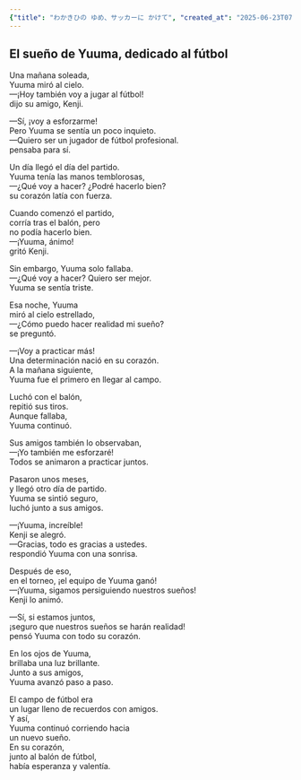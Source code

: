 ```yaml
---
{"title": "わかきひの ゆめ、サッカーに かけて", "created_at": "2025-06-23T07:11:26.013938+09:00"}
---
```


## El sueño de Yuuma, dedicado al fútbol

Una mañana soleada,  
Yuuma miró al cielo.  
—¡Hoy también voy a jugar al fútbol!  
dijo su amigo, Kenji.

—Sí, ¡voy a esforzarme!  
Pero Yuuma se sentía un poco inquieto.  
—Quiero ser un jugador de fútbol profesional.  
pensaba para sí.

Un día llegó el día del partido.  
Yuuma tenía las manos temblorosas,  
—¿Qué voy a hacer? ¿Podré hacerlo bien?  
su corazón latía con fuerza.

Cuando comenzó el partido,  
corría tras el balón, pero  
no podía hacerlo bien.  
—¡Yuuma, ánimo!  
gritó Kenji.

Sin embargo, Yuuma solo fallaba.  
—¿Qué voy a hacer? Quiero ser mejor.  
Yuuma se sentía triste.

Esa noche, Yuuma  
miró al cielo estrellado,  
—¿Cómo puedo hacer realidad mi sueño?  
se preguntó.

—¡Voy a practicar más!  
Una determinación nació en su corazón.  
A la mañana siguiente,  
Yuuma fue el primero en llegar al campo.

Luchó con el balón,  
repitió sus tiros.  
Aunque fallaba,  
Yuuma continuó.

Sus amigos también lo observaban,  
—¡Yo también me esforzaré!  
Todos se animaron a practicar juntos.

Pasaron unos meses,  
y llegó otro día de partido.  
Yuuma se sintió seguro,  
luchó junto a sus amigos.

—¡Yuuma, increíble!  
Kenji se alegró.  
—Gracias, todo es gracias a ustedes.  
respondió Yuuma con una sonrisa.

Después de eso,  
en el torneo, ¡el equipo de Yuuma ganó!  
—¡Yuuma, sigamos persiguiendo nuestros sueños!  
Kenji lo animó.

—Sí, si estamos juntos,  
¡seguro que nuestros sueños se harán realidad!  
pensó Yuuma con todo su corazón.

En los ojos de Yuuma,  
brillaba una luz brillante.  
Junto a sus amigos,  
Yuuma avanzó paso a paso.

El campo de fútbol era  
un lugar lleno de recuerdos con amigos.  
Y así,  
Yuuma continuó corriendo hacia  
un nuevo sueño.  
En su corazón,  
junto al balón de fútbol,  
había esperanza y valentía.
